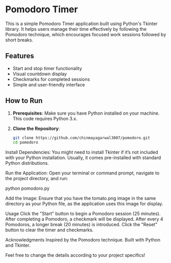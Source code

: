 # Pomodoro Timer

This is a simple Pomodoro Timer application built using Python's Tkinter library. It helps users manage their time effectively by following the Pomodoro technique, which encourages focused work sessions followed by short breaks.

## Features

- Start and stop timer functionality
- Visual countdown display
- Checkmarks for completed sessions
- Simple and user-friendly interface

## How to Run

1. **Prerequisites**: Make sure you have Python installed on your machine. This code requires Python 3.x.

2. **Clone the Repository**:
   ```bash
   git clone https://github.com/chinmayagarwal3007/pomodoro.git
   cd pomodoro
Install Dependencies: You might need to install Tkinter if it’s not included with your Python installation. Usually, it comes pre-installed with standard Python distributions.

Run the Application: Open your terminal or command prompt, navigate to the project directory, and run:

python pomodoro.py

Add the Image: Ensure that you have the tomato.png image in the same directory as your Python file, as the application uses this image for display.

Usage
Click the "Start" button to begin a Pomodoro session (25 minutes).
After completing a Pomodoro, a checkmark will be displayed.
After every 4 Pomodoros, a longer break (20 minutes) is introduced.
Click the "Reset" button to clear the timer and checkmarks.

Acknowledgments
Inspired by the Pomodoro technique.
Built with Python and Tkinter.


Feel free to change the details according to your project specifics!
